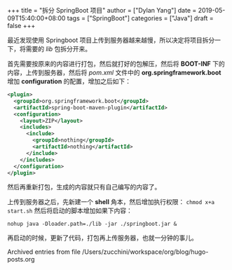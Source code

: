 +++
title = "拆分 SpringBoot 项目"
author = ["Dylan Yang"]
date = 2019-05-09T15:40:00+08:00
tags = ["SpringBoot"]
categories = ["Java"]
draft = false
+++

最近发现使用 Springboot 项目上传到服务器越来越慢，所以决定将项目拆分一下，将需要的 _lib_ 包拆分开来。

首先需要按原来的内容进行打包，然后就打好的包解压，然后将 **BOOT-INF** 下的内容，上传到服务器，然后将 _pom.xml_ 文件中的
**org.springframework.boot** 增加 **configuration** 的配置，增加之后如下：

```xml
<plugin>
  <groupId>org.springframework.boot</groupId>
  <artifactId>spring-boot-maven-plugin</artifactId>
  <configuration>
    <layout>ZIP</layout>
    <includes>
      <include>
        <groupId>nothing</groupId>
        <artifactId>nothing</artifactId>
      </include>
    </includes>
  </configuration>
</plugin>
```

然后再重新打包，生成的内容就只有自己编写的内容了。

上传到服务器之后，先新建一个 **shell** 角本，然后增加执行权限： `chmod
x+a start.sh` 然后将启动的脚本增加如果下内容：

```text
nohup java -Dloader.path=./lib -jar ./springboot.jar &
```

再启动的时候，更新了代码，打包再上传服务器，也就一分钟的事儿。

Archived entries from file /Users/zucchini/workspace/org/blog/hugo-posts.org
